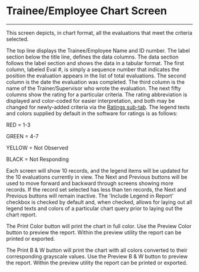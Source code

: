 # Trainee/Employee Chart Screen

***

This screen depicts, in chart format, all the evaluations that meet the criteria selected.

The top line displays the Trainee/Employee Name and ID number.  The label section below the title line, defines the data columns.  The data section follows the label section and shows the data in a tabular format.  The first column, labeled Eval #, is simply a sequence number that indicates the position the evaluation appears in the list of total evaluations.  The second column is the date the evaluation was completed.  The third column is the name of the Trainer/Supervisor who wrote the evaluation.  The next fifty columns show the rating for a particular criteria.  The rating abbreviation is displayed and color-coded for easier interpretation, and both may be changed for newly-added criteria via the [Ratings sub-tab](ratings.md).  The legend texts and colors supplied by default in the software for ratings is as follows:

RED = 1-3

GREEN = 4-7

YELLOW = Not Observed

BLACK = Not Responding

Each screen will show 10 records, and the legend items will be updated for the 10 evaluations currently in view.  The Next and Previous buttons will be used to move forward and backward through screens showing more records.  If the record set selected has less than ten records, the Next and Previous buttons will remain inactive.  The 'Include Legend in Report' checkbox is checked by default and, when checked, allows for laying out all legend texts and colors of a particular chart query prior to laying out the chart report.

The Print Color button will print the chart in full color.  Use the Preview Color button to preview the report.  Within the preview utility the report can be printed or exported.

The Print B & W button will print the chart with all colors converted to their corresponding grayscale values.  Use the Preview B & W button to preview the report.  Within the preview utility the report can be printed or exported.
